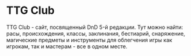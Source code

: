 # TTG Club
TTG Club - сайт, посвященный DnD 5-й редакции. Тут можно найти: расы, происхождения, классы, заклинания, бестиарий, снаряжение, магические предметы и инструменты для облегчения игры как игрокам, так и мастерам - все в одном месте.
